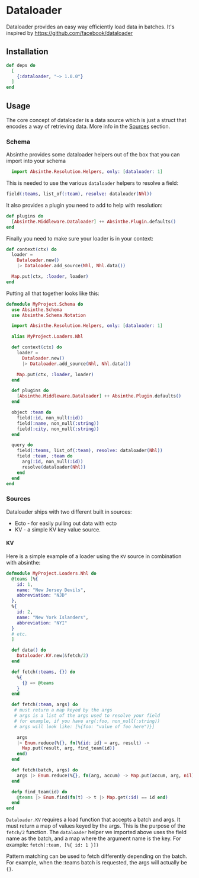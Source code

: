 # Dataloader

Dataloader provides an easy way efficiently load data in batches.
It's inspired by https://github.com/facebook/dataloader

## Installation

```elixir
def deps do
  [
    {:dataloader, "~> 1.0.0"}
  ]
end
```

## Usage

The core concept of dataloader is a data source which is just a struct
that encodes a way of retrieving data. More info in the [Sources](#sources) section.

### Schema

Absinthe provides some dataloader helpers out of the box that you can import into your schema

```elixir
  import Absinthe.Resolution.Helpers, only: [dataloader: 1]
```

This is needed to use the various `dataloader` helpers to resolve a field:

```elixir
field(:teams, list_of(:team), resolve: dataloader(Nhl))
```

It also provides a plugin you need to add to help with resolution:

```elixir
def plugins do
  [Absinthe.Middleware.Dataloader] ++ Absinthe.Plugin.defaults()
end
```

Finally you need to make sure your loader is in your context:

```elixir
def context(ctx) do
  loader =
    Dataloader.new()
    |> Dataloader.add_source(Nhl, Nhl.data())

  Map.put(ctx, :loader, loader)
end
```

Putting all that together looks like this:

```elixir
defmodule MyProject.Schema do
  use Absinthe.Schema
  use Absinthe.Schema.Notation

  import Absinthe.Resolution.Helpers, only: [dataloader: 1]

  alias MyProject.Loaders.Nhl

  def context(ctx) do
    loader =
      Dataloader.new()
      |> Dataloader.add_source(Nhl, Nhl.data())

    Map.put(ctx, :loader, loader)
  end

  def plugins do
    [Absinthe.Middleware.Dataloader] ++ Absinthe.Plugin.defaults()
  end

  object :team do
    field(:id, non_null(:id))
    field(:name, non_null(:string))
    field(:city, non_null(:string))
  end

  query do
    field(:teams, list_of(:team), resolve: dataloader(Nhl))
    field :team, :team do
      arg(:id, non_null(:id))
      resolve(dataloader(Nhl))
    end
  end
end
```

### Sources

Dataloader ships with two different built in sources:

* Ecto - for easily pulling out data with ecto
* KV - a simple KV key value source.

#### KV

Here is a simple example of a loader using the `KV` source in combination with absinthe:

```elixir
defmodule MyProject.Loaders.Nhl do
  @teams [%{
    id: 1,
    name: "New Jersey Devils",
    abbreviation: "NJD"
  },
  %{
    id: 2,
    name: "New York Islanders",
    abbreviation: "NYI"
  }
  # etc.
  ]

  def data() do
    Dataloader.KV.new(&fetch/2)
  end

  def fetch(:teams, {}) do
    %{
      {} => @teams
    }
  end

  def fetch(:team, args) do
   # must return a map keyed by the args
   # args is a list of the args used to resolve your field
   # for example, if you have arg(:foo, non_null(:string))
   # args will look like: [%{foo: "value of foo here")}]

    args
    |> Enum.reduce(%{}, fn(%{id: id} = arg, result) ->
      Map.put(result, arg, find_team(id))
    end)
  end

  def fetch(batch, args) do
    args |> Enum.reduce(%{}, fn(arg, accum) -> Map.put(accum, arg, nil) end)
  end

  defp find_team(id) do
    @teams |> Enum.find(fn(t) -> t |> Map.get(:id) == id end)
  end
end
```

`Dataloader.KV` requires a load function that accepts a batch and args. It must return a map of values keyed by the args.
This is the purpose of the `fetch/2` function. The `dataloader` helper we imported above uses the field name as the batch, and a map where the argument name is the key. For example: `fetch(:team, [%{ id: 1 }])`

Pattern matching can be used to fetch differently depending on the batch. For example, when the :teams batch is requested, the args will actually be `{}`.